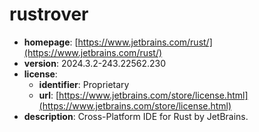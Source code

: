 # rustrover

- **homepage**: [https://www.jetbrains.com/rust/](https://www.jetbrains.com/rust/)
- **version**: 2024.3.2-243.22562.230
- **license**:
  - **identifier**: Proprietary
  - **url**: [https://www.jetbrains.com/store/license.html](https://www.jetbrains.com/store/license.html)
- **description**: Cross-Platform IDE for Rust by JetBrains.

